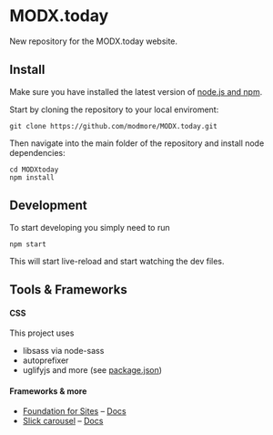 # MODX.today

New repository for the MODX.today website.


## Install

Make sure you have installed the latest version of [node.js and npm](https://docs.npmjs.com/getting-started/installing-node).

Start by cloning the repository to your local enviroment:
```
git clone https://github.com/modmore/MODX.today.git
```

Then navigate into the main folder of the repository and install node dependencies:
```
cd MODXtoday
npm install
```


## Development

To start developing you simply need to run
```
npm start
```
This will start live-reload and start watching the dev files.



## Tools & Frameworks

#### CSS

This project uses
- libsass via node-sass
- autoprefixer
- uglifyjs
and more (see [package.json](https://github.com/modmore/MODX.today/blob/master/package.json))


#### Frameworks & more

- [Foundation for Sites](http://foundation.zurb.com/) – [Docs](http://foundation.zurb.com/docs/)
- [Slick carousel](http://kenwheeler.github.io/slick/) – [Docs](http://kenwheeler.github.io/slick/#settings)